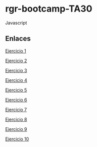 # rgr-bootcamp-TA30
Javascript


## Enlaces
<a href="https://rogergibertrovira.github.io/rgr-bootcamp-TA29/Ex1">Ejercicio 1</a> <br>

<a href="">Ejercicio 2</a> <br>

<a href="">Ejercicio 3</a> <br>

<a href="">Ejercicio 4</a> <br>

<a href="">Ejercicio 5</a> <br>

<a href="">Ejercicio 6</a> <br>

<a href="">Ejercicio 7</a> <br>

<a href="">Ejercicio 8</a> <br>

<a href="">Ejercicio 9</a> <br>

<a href="">Ejercicio 10</a> <br>
